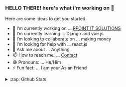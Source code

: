 ### HELLO THERE! here's what i'm working on 👋

Here are some ideas to get you started:

- 🔭 I’m currently working on ... [RPOINT IT SOLUTIONS](https://rpointsolution.com)
- 🌱 I’m currently learning ... Django and vue.js
- 👯 I’m looking to collaborate on ... making money
- 🤔 I’m looking for help with ... react.js
- 💬 Ask me about ... Anything
- 📫 How to reach me: ... [Contact](https://rpointsolution.com/contact)
- 😄 Pronouns: ... He/Him
- ⚡ Fun fact: ... I am your Asian Friend

<details>
  <summary>:zap: Github Stats</summary>

  <img align="left" alt="codeSTACKr's Github Stats" src="https://github-readme-stats.codestackr.vercel.app/api?username=AdrianDucao&show_icons=true&hide_border=true" />

</details>
